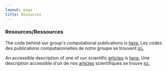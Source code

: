 ```yaml
---
layout: page
title: Resources
---
```


### Resources/Ressources

The code behind our group's computational publications is <a href="https://github.com/GaglianoTaliun-Lab"> here.</a> 
Les codes des publications computaionnelles de notre groupe se trouvent <a href="https://github.com/GaglianoTaliun-Lab"> ici.</a>

An accessible description of one of our scientific <a href="https://www.nature.com/articles/s42003-023-05113-5"> articles</a>  is <a href="https://communities.springernature.com/posts/using-bioinformatics-to-better-understand-the-relationship-between-the-immune-system-and-neurodegenerative-diseases"> here.</a>
Une description accessible d'un de nos <a href="https://www.nature.com/articles/s42003-023-05113-5">articles</a> scientifiques se trouve <a href="https://communities.springernature.com/posts/using-bioinformatics-to-better-understand-the-relationship-between-the-immune-system-and-neurodegenerative-diseases"> ici.</a>
